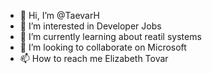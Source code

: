 - 👋 Hi, I’m @TaevarH
- 👀 I’m interested in Developer Jobs
- 🌱 I’m currently learning about reatil systems
- 💞️ I’m looking to collaborate on Microsoft
- 📫 How to reach me Elizabeth Tovar

<!---
TaevarH/TaevarH is a ✨ special ✨ repository because its `README.md` (this file) appears on your GitHub profile.
You can click the Preview link to take a look at your changes.
--->
